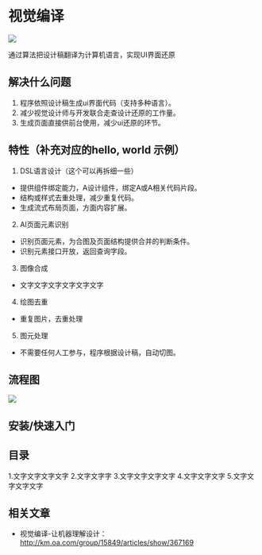 # 视觉编译
<img src="https://timgsa.baidu.com/timg?image&quality=80&size=b9999_10000&sec=1549131567387&di=46877538c3ad8a48ce5a169a13454de4&imgtype=0&src=http%3A%2F%2Fimg.mp.itc.cn%2Fq_70%2Cc_zoom%2Cw_640%2Fupload%2F20170331%2F99098fa2ae0e48ac8ee8d813c1620900_th.gif" />

通过算法把设计稿翻译为计算机语言，实现UI界面还原

## 解决什么问题
1. 程序依照设计稿生成ui界面代码（支持多种语言）。
2. 减少视觉设计师与开发联合走查设计还原的工作量。
3. 生成页面直接供前台使用，减少ui还原的环节。

## 特性（补充对应的hello, world 示例）
1. DSL语言设计（这个可以再拆细一些）
* 提供组件绑定能力，A设计组件，绑定A或A相关代码片段。
* 结构或样式去重处理，减少重复代码。
* 生成流式布局页面，方面内容扩展。

2. AI页面元素识别
* 识别页面元素，为合图及页面结构提供合并的判断条件。
* 识别元素接口开放，返回查询字段。

3. 图像合成
* 文字文字文字文字文字文字

4. 绘图去重
* 重复图片，去重处理

5. 图元处理
* 不需要任何人工参与，程序根据设计稿，自动切图。


## 流程图
<img src="http://km.oa.com/files/photos/pictures/201901/1547005473_87_w966_h636.png" />



## 安装/快速入门



## 目录
1.文字文字文字文字
2.文字文字字
3.文字文字文字文字
4.文字文字文字
5.文字文字文字文字

    
## 相关文章
- 视觉编译-让机器理解设计：http://km.oa.com/group/15849/articles/show/367169